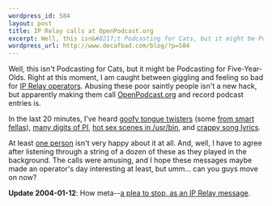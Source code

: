 ```yaml
--- 
wordpress_id: 584
layout: post
title: IP Relay calls at OpenPodcast.org
excerpt: Well, this isn&#8217;t Podcasting for Cats, but it might be Podcasting for Five-Year-Olds.
wordpress_url: http://www.decafbad.com/blog/?p=584
---
```

Well, this isn't Podcasting for Cats, but it might be Podcasting for Five-Year-Olds.  Right at this moment, I am caught between giggling and feeling so bad for [IP Relay operators][iprelay].  Abusing these poor saintly people isn't a new hack, but apparently making them call [OpenPodcast.org][openpodcast] and record podcast entries is.  

In the last 20 minutes, I've heard [goofy tongue twisters][op540] (some [from smart fellas][op528]), [many digits of PI][op522], [hot sex scenes in /usr/bin][op517], and [crappy song lyrics][op532].

At least [one person][guy] isn't very happy about it at all.  And, well, I have to agree after listening through a string of a dozen of these as they played in the background.  The calls were amusing, and I hope these messages maybe made an operator's day interesting at least, but umm...  can you guys move on now?

**Update 2004-01-12**:  How meta--[a plea to stop, as an IP Relay message](http://openpodcast.org.nyud.net:8090/media/2005/1/12/openpodcast_611.mp3).

[op532]: http://openpodcast.org.nyud.net:8090/media/2005/1/8/openpodcast_532.mp3
[op517]: http://openpodcast.org.nyud.net:8090/media/2005/1/8/openpodcast_517.mp3
[op522]: http://openpodcast.org.nyud.net:8090/media/2005/1/8/openpodcast_522.mp3
[op528]: http://openpodcast.org.nyud.net:8090/media/2005/1/8/openpodcast_528.mp3
[op540]: http://openpodcast.org.nyud.net:8090/media/2005/1/8/openpodcast_540.mp3
[guy]: http://openpodcast.org.nyud.net:8090/media/2005/1/8/openpodcast_534.mp3
[openpodcast]: http://www.openpodcast.org/archive/
[iprelay]: http://george.hotelling.net/90percent/geekery/ip_relay_calls.php
